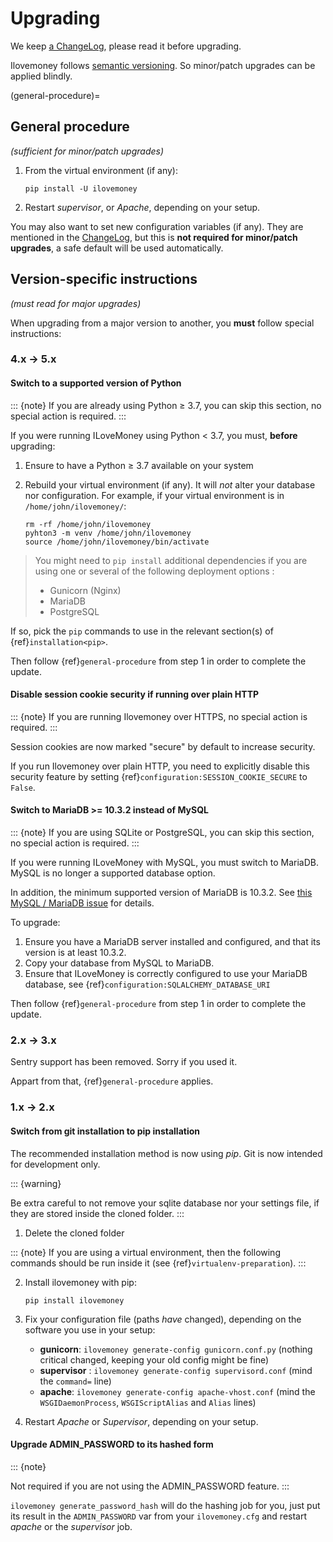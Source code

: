 # Upgrading

We keep [a ChangeLog](https://github.com/BoboTiG/ilovemoney/blob/master/CHANGELOG.md),
please read it before upgrading.

Ilovemoney follows [semantic versioning](http://semver.org/). So minor/patch
upgrades can be applied blindly.

(general-procedure)=
## General procedure

*(sufficient for minor/patch upgrades)*

1.  From the virtual environment (if any):

        pip install -U ilovemoney

2.  Restart *supervisor*, or *Apache*, depending on your setup.

You may also want to set new configuration variables (if any). They are
mentioned in the
[ChangeLog](https://github.com/BoboTiG/ilovemoney/blob/master/CHANGELOG.md),
but this is **not required for minor/patch upgrades**, a safe default
will be used automatically.

## Version-specific instructions

*(must read for major upgrades)*

When upgrading from a major version to another, you **must** follow
special instructions:

### 4.x → 5.x

#### Switch to a supported version of Python

::: {note}
If you are already using Python ≥ 3.7, you can skip this section, no
special action is required.
:::

If you were running ILoveMoney using Python < 3.7, you must, **before**
upgrading:

1.  Ensure to have a Python ≥ 3.7 available on your system

2.  Rebuild your virtual environment (if any). It will *not* alter your
    database nor configuration. For example, if your virtual environment
    is in `/home/john/ilovemoney/`:

        rm -rf /home/john/ilovemoney
        pyhton3 -m venv /home/john/ilovemoney
        source /home/john/ilovemoney/bin/activate

> You might need to `pip install` additional dependencies if you are
> using one or several of the following deployment options :
>
> -   Gunicorn (Nginx)
> -   MariaDB
> -   PostgreSQL

If so, pick the `pip` commands to use in the relevant section(s) of
{ref}`installation<pip>`.

Then follow {ref}`general-procedure` from step 1 in order to complete the update.

#### Disable session cookie security if running over plain HTTP

::: {note}
If you are running Ilovemoney over HTTPS, no special action is required.
:::

Session cookies are now marked "secure" by default to increase
security.

If you run Ilovemoney over plain HTTP, you need to explicitly disable
this security feature by setting {ref}`configuration:SESSION_COOKIE_SECURE` to `False`.

#### Switch to MariaDB >= 10.3.2 instead of MySQL

::: {note}
If you are using SQLite or PostgreSQL, you can skip this section, no
special action is required.
:::

If you were running ILoveMoney with MySQL, you must switch to MariaDB.
MySQL is no longer a supported database option.

In addition, the minimum supported version of MariaDB is 10.3.2. See
[this MySQL / MariaDB
issue](https://github.com/BoboTiG/ilovemoney/issues/632) for
details.

To upgrade:

1.  Ensure you have a MariaDB server installed and configured, and that
    its version is at least 10.3.2.
2.  Copy your database from MySQL to MariaDB.
3.  Ensure that ILoveMoney is correctly configured to use your MariaDB
    database, see {ref}`configuration:SQLALCHEMY_DATABASE_URI`

Then follow {ref}`general-procedure` from step 1 in order to complete the update.

### 2.x → 3.x

Sentry support has been removed. Sorry if you used it.

Appart from that, {ref}`general-procedure` applies.

### 1.x → 2.x

#### Switch from git installation to pip installation

The recommended installation method is now using *pip*. Git is now
intended for development only.

::: {warning}

Be extra careful to not remove your sqlite database nor your settings
file, if they are stored inside the cloned folder.
:::

1.  Delete the cloned folder

::: {note}
If you are using a virtual environment, then the following commands
should be run inside it (see {ref}`virtualenv-preparation`).
:::

2.  Install ilovemoney with pip:

        pip install ilovemoney

3.  Fix your configuration file (paths *have* changed), depending on the
    software you use in your setup:

    -   **gunicorn**: `ilovemoney generate-config gunicorn.conf.py`
        (nothing critical changed, keeping your old config might be
        fine)
    -   **supervisor** : `ilovemoney generate-config supervisord.conf`
        (mind the `command=` line)
    -   **apache**: `ilovemoney generate-config apache-vhost.conf` (mind
        the `WSGIDaemonProcess`, `WSGIScriptAlias` and `Alias` lines)

4.  Restart *Apache* or *Supervisor*, depending on your setup.

#### Upgrade ADMIN_PASSWORD to its hashed form

::: {note}

Not required if you are not using the ADMIN_PASSWORD feature.
:::

`ilovemoney generate_password_hash` will do the hashing job for you, just put
its result in the `ADMIN_PASSWORD` var from your `ilovemoney.cfg` and restart
*apache* or the *supervisor* job.

